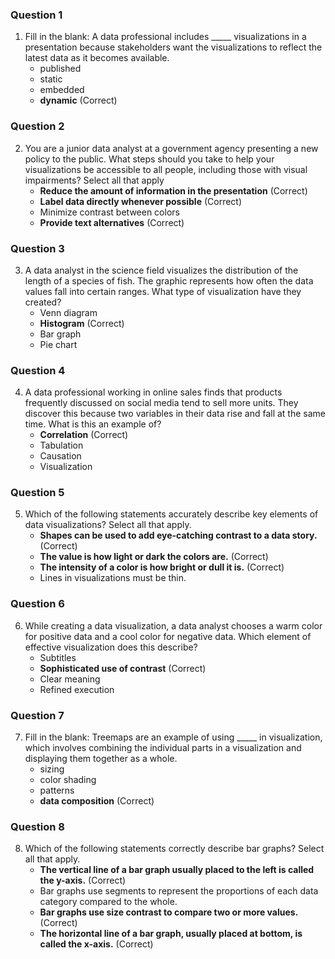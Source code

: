 ### Question 1
1. Fill in the blank: A data professional includes _____ visualizations in a presentation because stakeholders want the visualizations to reflect the latest data as it becomes available.
   - published
   - static
   - embedded
   - **dynamic** (Correct)
### Question 2
2. You are a junior data analyst at a government agency presenting a new policy to the public. What steps should you take to help your visualizations be accessible to all people, including those with visual impairments? Select all that apply
   - **Reduce the amount of information in the presentation** (Correct)
   - **Label data directly whenever possible** (Correct)
   - Minimize contrast between colors
   - **Provide text alternatives** (Correct)
### Question 3
3. A data analyst in the science field visualizes the distribution of the length of a species of fish. The graphic represents how often the data values fall into certain ranges. What type of visualization have they created?
   - Venn diagram
   - **Histogram** (Correct)
   - Bar graph
   - Pie chart
### Question 4
4. A data professional working in online sales finds that products frequently discussed on social media tend to sell more units. They discover this because two variables in their data rise and fall at the same time. What is this an example of?
   - **Correlation** (Correct)
   - Tabulation
   - Causation
   - Visualization
### Question 5
5. Which of the following statements accurately describe key elements of data visualizations? Select all that apply.
   - **Shapes can be used to add eye-catching contrast to a data story.** (Correct)
   - **The value is how light or dark the colors are.** (Correct)
   - **The intensity of a color is how bright or dull it is.** (Correct)
   - Lines in visualizations must be thin. 
### Question 6
6. While creating a data visualization, a data analyst chooses a warm color for positive data and a cool color for negative data. Which element of effective visualization does this describe?
   - Subtitles
   - **Sophisticated use of contrast** (Correct)
   - Clear meaning
   - Refined execution
### Question 7
7. Fill in the blank: Treemaps are an example of using _____ in visualization, which involves combining the individual parts in a visualization and displaying them together as a whole.
   - sizing
   - color shading
   - patterns
   - **data composition** (Correct)
### Question 8
8. Which of the following statements correctly describe bar graphs? Select all that apply.
   - **The vertical line of a bar graph usually placed to the left is called the y-axis.** (Correct)
   - Bar graphs use segments to represent the proportions of each data category compared to the whole.
   - **Bar graphs use size contrast to compare two or more values.** (Correct)
   - **The horizontal line of a bar graph, usually placed at bottom, is called the x-axis.** (Correct)
